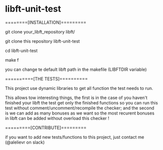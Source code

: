 # libft-unit-test

========[INSTALLATION]=========

git clone your_libft_repository libft/

git clone this repository libft-unit-test

cd libft-unit-test

make f

you can change te default libft path in the makefile (LIBFTDIR variable)


==========[THE TESTS]==========

This project use dynamic libraries to get all function the test needs to run.

This allows tow interesting things, the first is in the case of you haven't finished your libft the test get only the finished functions so you can run this test without comment/uncomment/recompile the checker; and the second is we can add as many bonuses as we want so the most recurent bonuses in libft can be added without overload this checker !


=========[CONTRIBUTE]=========

if you want to add new tests/functions to this project, just contact me (@alelievr on slack)
